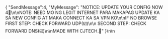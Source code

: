 { "SendMessage":4, "MyMessage": "NOTICE: UPDATE YOUR CONFIG NOW  4💚\n\nNOTE: NEED MO NG LEGIT INTERNET PARA MAKAPAG UPDATE KA SA NEW CONFIG AT MAKA CONNECT KA SA VPN KO\n\nIF NO BROWSE FIRST STEP: CHECK FORWARD UDP(☑️)\n\n SECOND STEP: CHECK FORWARD DNS(☑️)\n\nMADE WITH CJTECH.💚" }\n\n
